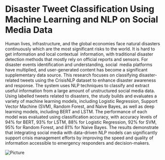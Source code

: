 # Disaster Tweet Classification Using Machine Learning and NLP on Social Media Data

Human lives, infrastructure, and the global economies face natural disasters continuously which are the most significant risks to the world. It is hard to get information and local contextual information, with traditional disaster detection methods that mostly rely on official reports and sensors. For disaster events identification and understanding, social media platforms have multiplied, and user-generated content has become a significant supplementary data source. This research focuses on classifying disaster-related tweets using the CrisisNLP dataset to enhance disaster awareness and response. The system uses NLP techniques to classify and extract useful information from a large amount of unstructured social media data. Using labelled tweets related to disasters, the study builds and evaluates a variety of machine learning models, including Logistic Regression, Support Vector Machine (SVM), Random Forest, and Naive Bayes, as well as deep learning models, including BERT and LSTM. The performance of each model was evaluated using classification accuracy, with accuracy levels of 94% for BERT, 93% for LSTM, 88% for Logistic Regression, 92% for SVM, 95% for Random Forest, and 81% for Naive Bayes. The results demonstrate that integrating social media with data-driven NLP models can significantly support crisis management efforts by improving the speed and quality of information accessible to emergency responders and decision-makers.

![Picture](https://github.com/user-attachments/assets/2ccd93c7-1de1-4c54-a3aa-b7435cb5f1f3)
